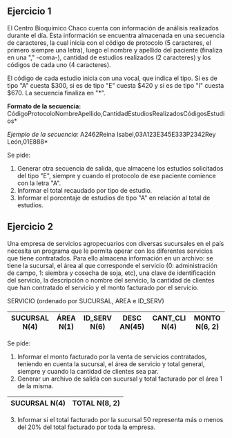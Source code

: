 ## Ejercicio 1
El Centro Bioquímico Chaco cuenta con información de análisis realizados durante el día.
Esta información se encuentra almacenada en una secuencia de caracteres, la cual inicia
con el código de protocolo (5 caracteres, el primero siempre una letra), luego el nombre
y apellido del paciente (finaliza en una "," -coma-), cantidad de estudios realizados
(2 caracteres) y los códigos de cada uno (4 caracteres).

El código de cada estudio inicia con una vocal, que indica el tipo. Si es de tipo "A"
cuesta $300, si es de tipo "E" cuesta $420 y si es de tipo "I" cuesta $670. La secuencia
finaliza en "*".

**Formato de la secuencia:**
CódigoProtocoloNombreApellido,CantidadEstudiosRealizadosCódigosEstudios*

*Ejemplo de la secuencia:*
A2462Reina Isabel,03A123E345E333P2342Rey León,01E888*

Se pide:
1. Generar otra secuencia de salida, que almacene los estudios solicitados del tipo "E",
siempre y cuando el protocolo de ese paciente comience con la letra "A".
2. Informar el total recaudado por tipo de estudio.
3. Informar el porcentaje de estudios de tipo "A" en relación al total de estudios.

## Ejercicio 2
Una empresa de servicios agropecuarios con diversas sucursales en el país necesita un
programa que le permita operar con los diferentes servicios que tiene contratados. Para
ello almacena información en un archivo: se tiene la sucursal, el área al que corresponde
el servicio (0: administración de campo, 1: siembra y cosecha de soja, etc), una clave de
identificación del servicio, la descripción o nombre del servicio, la cantidad de clientes
que han contratado el servicio y el monto facturado por el servicio.

SERVICIO (ordenado por SUCURSAL, AREA e ID_SERV)

| SUCURSAL N(4) | ÁREA N(1) | ID_SERV N(6) | DESC AN(45) | CANT_CLI N(4) | MONTO N(6, 2) |
|---------------|-----------|--------------|-------------|---------------|---------------|

Se pide:
1. Informar el monto facturado por la venta de servicios contratados, teniendo en cuenta la
sucursal, el área de servicio y total general, siempre y cuando la cantidad de clientes sea par.
2. Generar un archivo de salida con sucursal y total facturado por el área 1 de la misma.

| SUCURSAL N(4) | TOTAL N(8, 2) |
|---------------|---------------|

3. Informar si el total facturado por la sucursal 50 representa más o menos del 20% del total
facturado por toda la empresa.
